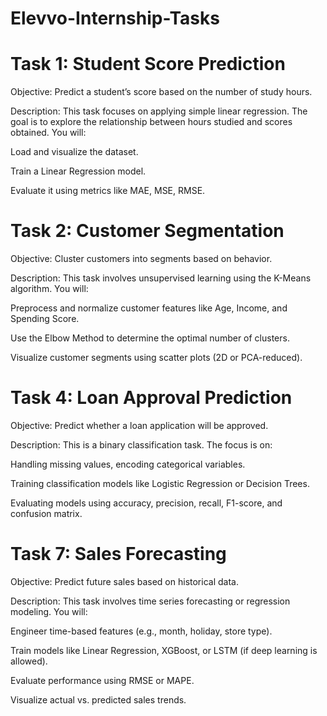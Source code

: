 # **Elevvo-Internship-Tasks**


# **Task 1: Student Score Prediction**

Objective: Predict a student’s score based on the number of study hours.

Description: This task focuses on applying simple linear regression. The goal is to explore the relationship between hours studied and scores obtained. You will:

Load and visualize the dataset.

Train a Linear Regression model.

Evaluate it using metrics like MAE, MSE, RMSE.

# **Task 2: Customer Segmentation**

Objective: Cluster customers into segments based on behavior.

Description: This task involves unsupervised learning using the K-Means algorithm. You will:

Preprocess and normalize customer features like Age, Income, and Spending Score.

Use the Elbow Method to determine the optimal number of clusters.

Visualize customer segments using scatter plots (2D or PCA-reduced).

# **Task 4: Loan Approval Prediction**

Objective: Predict whether a loan application will be approved.

Description: This is a binary classification task. The focus is on:

Handling missing values, encoding categorical variables.

Training classification models like Logistic Regression or Decision Trees.

Evaluating models using accuracy, precision, recall, F1-score, and confusion matrix.

# **Task 7: Sales Forecasting**

Objective: Predict future sales based on historical data.

Description: This task involves time series forecasting or regression modeling. You will:

Engineer time-based features (e.g., month, holiday, store type).

Train models like Linear Regression, XGBoost, or LSTM (if deep learning is allowed).

Evaluate performance using RMSE or MAPE.

Visualize actual vs. predicted sales trends.
